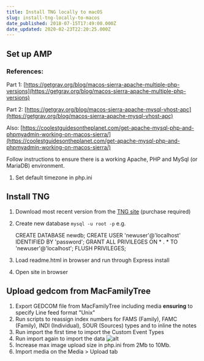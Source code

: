 ```yaml
---
title: Install TNG locally to macOS
slug: install-tng-locally-to-macos
date_published: 2018-07-15T17:49:00.000Z
date_updated: 2020-02-23T22:20:25.000Z
---
```


## Set up AMP

### References:

Part 1: [https://getgrav.org/blog/macos-sierra-apache-multiple-php-versions](https://getgrav.org/blog/macos-sierra-apache-multiple-php-versions)

Part 2: [https://getgrav.org/blog/macos-sierra-apache-mysql-vhost-apc](https://getgrav.org/blog/macos-sierra-apache-mysql-vhost-apc)

Also: [https://coolestguidesontheplanet.com/get-apache-mysql-php-and-phpmyadmin-working-on-macos-sierra/](https://coolestguidesontheplanet.com/get-apache-mysql-php-and-phpmyadmin-working-on-macos-sierra/)

Follow instructions to ensure there is a working Apache, PHP and MySql (or MariaDB) environment.

1. Set default timezone in php.ini

## Install TNG

1. Download most recent version from the [TNG site](http://tng.lythgoes.net) (purchase required)
2. Create new database `mysql -u root -p` e.g.

    CREATE DATABASE newdb;
    CREATE USER 'newuser'@'localhost' IDENTIFIED BY 'password';
    GRANT ALL PRIVILEGES ON * . * TO 'newuser'@'localhost';
    FLUSH PRIVILEGES;
    

1. Load readme.html in browser and run through Express install
2. Open site in browser

## Upload gedcom from MacFamilyTree

1. Export GEDCOM file from MacFamilyTree including media **ensuring** to specify Line feed format "Unix"
2. Run scripts to reassign index numbers for FAMS (Family), FAMC (Family), INDI (Individual), SOUR (Sources) types and to inline the notes
3. Run import the first time to import the Custom Event Types
4. Run import again to import the data
![alt](https://www.dropbox.com/s/3jle9y0de52dfr4/Screenshot%202016-12-27%2012.33.22.png?dl=1)
5. Increase max image upload size in php.ini from 2Mb to 10Mb.
6. Import media on the Media > Upload tab
